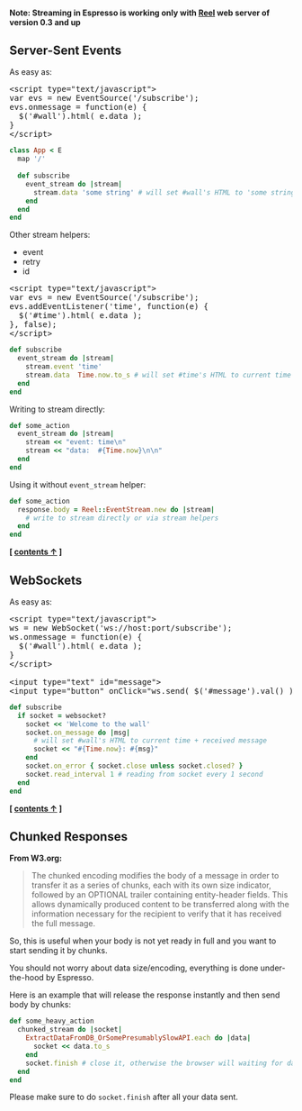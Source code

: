 #### Note: Streaming in Espresso is working only with [Reel](https://github.com/celluloid/reel) web server of version 0.3 and up

## Server-Sent Events

As easy as:

<pre lang="html">
&lt;script type=&quot;text/javascript&quot;&gt;
var evs = new EventSource('/subscribe');
evs.onmessage = function(e) {
  $('#wall').html( e.data );
}
&lt;/script&gt;
</pre>

```ruby
class App < E
  map '/'
  
  def subscribe
    event_stream do |stream|
      stream.data 'some string' # will set #wall's HTML to 'some string'
    end
  end
end
```

Other stream helpers:

  - event
  - retry
  - id


<pre lang="html">
&lt;script type=&quot;text/javascript&quot;&gt;
var evs = new EventSource('/subscribe');
evs.addEventListener('time', function(e) {
  $('#time').html( e.data );
}, false);
&lt;/script&gt;
</pre>

```ruby
def subscribe
  event_stream do |stream|
    stream.event 'time'
    stream.data  Time.now.to_s # will set #time's HTML to current time
  end
end
```

Writing to stream directly:

```ruby
def some_action
  event_stream do |stream|
    stream << "event: time\n"
    stream << "data:  #{Time.now}\n\n"
  end
end
```

Using it without `event_stream` helper:


```ruby
def some_action
  response.body = Reel::EventStream.new do |stream|
    # write to stream directly or via stream helpers
  end
end
```

**[ [contents &uarr;](https://github.com/slivu/espresso#tutorial) ]**


## WebSockets

As easy as:

<pre lang="html">
&lt;script type=&quot;text/javascript&quot;&gt;
ws = new WebSocket('ws://host:port/subscribe');
ws.onmessage = function(e) {
  $('#wall').html( e.data );
}
&lt;/script&gt;

&lt;input type=&quot;text&quot; id=&quot;message&quot;&gt;
&lt;input type=&quot;button&quot; onClick=&quot;ws.send( $('#message').val() );&quot; value=&quot;send message&quot;&gt;
</pre>

```ruby
def subscribe
  if socket = websocket?
    socket << 'Welcome to the wall'
    socket.on_message do |msg|
      # will set #wall's HTML to current time + received message
      socket << "#{Time.now}: #{msg}"
    end
    socket.on_error { socket.close unless socket.closed? }
    socket.read_interval 1 # reading from socket every 1 second
  end
end
```

**[ [contents &uarr;](https://github.com/slivu/espresso#tutorial) ]**


## Chunked Responses

**From W3.org:**

<blockquote>
The chunked encoding modifies the body of a message in order to transfer it as a series of chunks,
each with its own size indicator, followed by an OPTIONAL trailer containing entity-header fields.
This allows dynamically produced content to be transferred along with the information necessary
for the recipient to verify that it has received the full message.
</blockquote>

So, this is useful when your body is not yet ready in full and you want to start sending it by chunks.

You should not worry about data size/encoding, everything is done under-the-hood by Espresso.

Here is an example that will release the response instantly and then send body by chunks:

```ruby
def some_heavy_action
  chunked_stream do |socket|
    ExtractDataFromDB_OrSomePresumablySlowAPI.each do |data|
      socket << data.to_s
    end
    socket.finish # close it, otherwise the browser will waiting for data forever
  end
end
```

Please make sure to do `socket.finish` after all your data sent.
